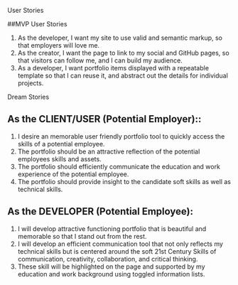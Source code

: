 User Stories

##MVP User Stories
1. As the developer, I want my site to use valid and semantic markup, so that
employers will love me.
2. As the creator, I want the page to link to my social and GitHub pages, so
that visitors can follow me, and I
can build my audience.
3. As a developer, I want portfolio items displayed with a repeatable template
so that I can reuse it, and abstract out the details for individual projects.


Dream Stories
## As the CLIENT/USER (Potential Employer)::
1. I desire an memorable user friendly portfolio tool to quickly access the
skills of a potential employee.
2. The portfolio should be an attractive reflection of the potential employees
skills and assets.
3. The portfolio should efficiently communicate the education and work experience
of the potential employee.
4. The portfolio should provide insight to the candidate soft skills as well as
technical skills.

## As the DEVELOPER (Potential Employee):

1. I will develop attractive functioning portfolio that is beautiful and memorable
so that I stand out from the rest.
2. I will develop an efficient communication tool that not only reflects my technical skills
but is centered around the soft 21st Century Skills of communication, creativity,
collaboration, and critical thinking.
3. These skill will be highlighted on the page and supported by my education and work
background using toggled information lists.
